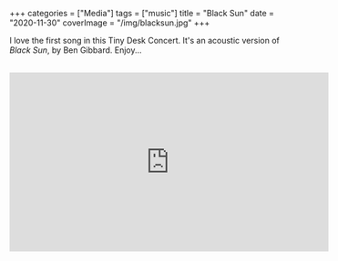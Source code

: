+++
categories = ["Media"]
tags = ["music"]
title = "Black Sun"
date = "2020-11-30"
coverImage = "/img/blacksun.jpg"
+++

I love the first song in this Tiny Desk Concert. It's an acoustic version of *Black Sun*, by Ben Gibbard. Enjoy...

<!--more-->

<br>

<iframe width="560" height="315" src="https://www.youtube.com/embed/mi6uRT7PxTQ" frameborder="0" allow="accelerometer; autoplay; clipboard-write; encrypted-media; gyroscope; picture-in-picture" allowfullscreen></iframe>
